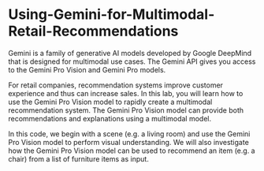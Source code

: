 # Using-Gemini-for-Multimodal-Retail-Recommendations
Gemini is a family of generative AI models developed by Google DeepMind that is designed for multimodal use cases. The Gemini API gives you access to the Gemini Pro Vision and Gemini Pro models.

For retail companies, recommendation systems improve customer experience and thus can increase sales. In this lab, you will learn how to use the Gemini Pro Vision model to rapidly create a multimodal recommendation system. The Gemini Pro Vision model can provide both recommendations and explanations using a multimodal model.

In this code, we begin with a scene (e.g. a living room) and use the Gemini Pro Vision model to perform visual understanding. We will also investigate how the Gemini Pro Vision model can be used to recommend an item (e.g. a chair) from a list of furniture items as input.
